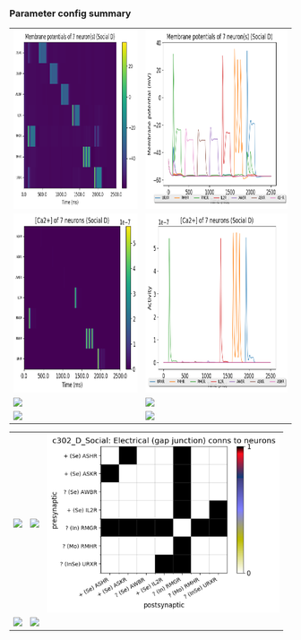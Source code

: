 ### Parameter config summary 
<table>

<tr>
  <td><a href="neurons_D_Social.png"><img alt=" " src="neurons_D_Social.png" height="320"/></a></td>
  <td><a href="traces_neuron_Social_D.png"><img alt=" " src="traces_neuron_Social_D.png" height="320"/></a></td>
</tr>

<tr>
  <td><a href="neuron_activity_D_Social.png"><img alt=" " src="neuron_activity_D_Social.png" height="320"/></a></td>
  <td><a href="traces_neuron_activity_Social_D.png"><img alt=" " src="traces_neuron_activity_Social_D.png" height="320"/></a></td>
</tr>

<tr>
  <td><a href="muscles_D_Social.png"><img alt=" " src="muscles_D_Social.png" height="320"/></a></td>
  <td><a href="traces_muscles_Social_D.png"><img alt=" " src="traces_muscles_Social_D.png" height="320"/></a></td>
</tr>

<tr>
  <td><a href="muscle_activity_D_Social.png"><img alt=" " src="muscle_activity_D_Social.png" height="320"/></a></td>
  <td><a href="traces_muscles_activity_Social_D.png"><img alt=" " src="traces_muscles_activity_Social_D.png" height="320"/></a></td>
</tr>
</table>
<table>

<tr><td><a href="c302_D_Social_exc_to_neurons.png"><img alt=" " src="c302_D_Social_exc_to_neurons.png" height="320"/></a></td>

  <td><a href="c302_D_Social_inh_to_neurons.png"><img alt=" " src="c302_D_Social_inh_to_neurons.png" height="320"/></a></td>

  <td><a href="c302_D_Social_elec_to_neurons.png"><img alt=" " src="c302_D_Social_elec_to_neurons.png" height="320"/></a></td></tr>

<tr><td><a href="c302_D_Social_exc_to_muscles.png"><img alt=" " src="c302_D_Social_exc_to_muscles.png" height="320"/></a></td>

  <td><a href="c302_D_Social_inh_to_muscles.png"><img alt=" " src="c302_D_Social_inh_to_muscles.png" height="320"/></a></td></tr>
</table>
